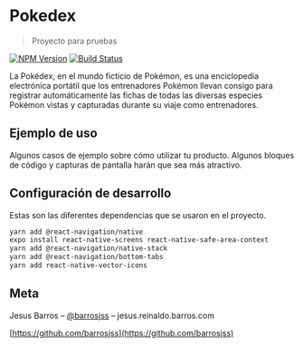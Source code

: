 # Pokedex
> Proyecto para pruebas

[![NPM Version][npm-image]][npm-url]
[![Build Status][travis-image]][travis-url]

La Pokédex, en el mundo ficticio de Pokémon, es una enciclopedia electrónica portátil que los entrenadores Pokémon llevan consigo para registrar automáticamente las fichas de todas las diversas especies Pokémon vistas y capturadas durante su viaje como entrenadores.

## Ejemplo de uso

Algunos casos de ejemplo sobre cómo utilizar tu producto. Algunos bloques de código y capturas de pantalla harán que sea más atractivo.

## Configuración de desarrollo

Estas son las diferentes dependencias que se usaron en el proyecto.

```sh
yarn add @react-navigation/native
expo install react-native-screens react-native-safe-area-context
yarn add @react-navigation/native-stack
yarn add @react-navigation/bottom-tabs
yarn add react-native-vector-icons
```

## Meta

Jesus Barros – [@barrosjss](https://www.instagram.com/barrosjss/) – jesus.reinaldo.barros.com

[https://github.com/barrosjss](https://github.com/barrosjss)

[npm-image]: https://img.shields.io/npm/v/datadog-metrics.svg?style=flat-square
[npm-url]: https://npmjs.org/package/datadog-metrics
[npm-downloads]: https://img.shields.io/npm/dm/datadog-metrics.svg?style=flat-square
[travis-image]: https://img.shields.io/travis/dbader/node-datadog-metrics/master.svg?style=flat-square
[travis-url]: https://travis-ci.org/dbader/node-datadog-metrics
